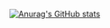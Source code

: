 [![Anurag's GitHub stats](https://github-readme-stats.vercel.app/api?username=ChenSino)](https://github.com/anuraghazra/github-readme-stats)
